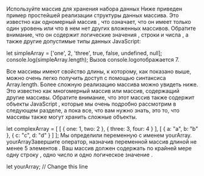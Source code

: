 Используйте массив для хранения набора данных
Ниже приведен пример простейшей реализации структуры данных массива. Это известно как одномерный массив , что означает, что он имеет только один уровень или что в нем нет других вложенных массивов. Обратите внимание, что он содержит логические значения , строки и числа , а также другие допустимые типы данных JavaScript:

let simpleArray = ['one', 2, 'three', true, false, undefined, null];
console.log(simpleArray.length);
Вызов console.logотображается 7.

Все массивы имеют свойство длины, к которому, как показано выше, можно очень легко получить доступ с помощью синтаксиса Array.length. Более сложную реализацию массива можно увидеть ниже. Это известно как многомерный массив или массив, содержащий другие массивы. Обратите внимание, что этот массив также содержит объекты JavaScript , которые мы очень подробно рассмотрим в следующем разделе, а пока все, что вам нужно знать, это то, что массивы также могут хранить сложные объекты.

let complexArray = [
  [
    {
      one: 1,
      two: 2
    },
    {
      three: 3,
      four: 4
    }
  ],
  [
    {
      a: "a",
      b: "b"
    },
    {
      c: "c",
      d: "d"
    }
  ]
];
Мы определили переменную с именем yourArray. yourArrayЗавершите оператор, назначив переменной массив длиной не менее 5 элементов . Ваш массив должен содержать по крайней мере одну строку , одно число и одно логическое значение .



let yourArray; // Change this line
